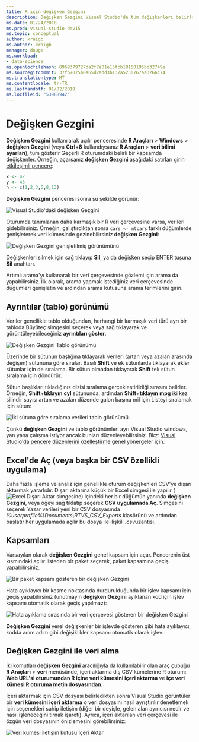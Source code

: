 ```yaml
---
title: R için değişken Gezgini
description: Değişken Gezgini Visual Studio'da tüm değişkenleri belirli bir kapsamda geçerli R oturumda gösterir.
ms.date: 01/24/2018
ms.prod: visual-studio-dev15
ms.topic: conceptual
author: kraigb
ms.author: kraigb
manager: douge
ms.workload:
- data-science
ms.openlocfilehash: 8969379727da2f7e01e15fcb10150195bc32749e
ms.sourcegitcommit: 37fb7075b0a65d2add3b137a5230767aa3266c74
ms.translationtype: MT
ms.contentlocale: tr-TR
ms.lasthandoff: 01/02/2019
ms.locfileid: "53988942"
---
```

# <a name="variable-explorer"></a>Değişken Gezgini

**Değişken Gezgini** kullanılarak açılır penceresinde **R Araçları** > **Windows** > **değişken Gezgini** (veya **Ctrl**+**8** kullandıysanız **R Araçları** > **veri bilimi ayarları**), tüm gösterir Geçerli R oturumdaki belirli bir kapsamda değişkenler. Örneğin, açarsanız **değişken Gezgini** aşağıdaki satırları girin [etkileşimli pencere](interactive-repl-for-r-in-visual-studio.md):

```R
x <- 42
y <- 43
n <- c(1,2,3,5,8,13)
```

**Değişken Gezgini** penceresi sonra şu şekilde görünür:

![Visual Studio'daki değişken Gezgini](media/variable-explorer-window.png)

Oturumda tanımlanan daha karmaşık bir R veri çerçevesine varsa, verileri gidebilirsiniz. Örneğin, çalıştırdıktan sonra `cars <- mtcars` farklı düğümlerde genişleterek veri kümesinde gezinebilirsiniz **değişken Gezgini**:

![Değişken Gezgini genişletilmiş görünümünü](media/variable-explorer-expanded-results.png)

Değişkenleri silmek için sağ tıklayıp **Sil**, ya da değişken seçip ENTER tuşuna **Sil** anahtarı.

Artımlı arama'yı kullanarak bir veri çerçevesinde gözlemi için arama da yapabilirsiniz. İlk olarak, arama yapmak istediğiniz veri çerçevesinde düğümleri genişletin ve ardından arama kutusuna arama terimlerini girin.

## <a name="details-table-view"></a>Ayrıntılar (tablo) görünümü

Veriler genellikle tablo olduğundan, herhangi bir karmaşık veri türü ayrı bir tabloda Büyüteç simgesini seçerek veya sağ tıklayarak ve görüntüleyebileceğiniz **ayrıntıları göster**.

![Değişken Gezgini Tablo görünümü](media/variable-explorer-table-view.png)

Üzerinde bir sütunun başlığına tıklayarak verileri (artan veya azalan arasında değişen) sütununa göre sıralar. Basılı **Shift** ve ek sütunlarda tıklayarak ekler sütunlar için de sıralama. Bir sütun olmadan tıklayarak **Shift** tek sütun sıralama için döndürür.

Sütun başlıkları tıkladığınız dizisi sıralama gerçekleştirildiği sırasını belirler. Örneğin, **Shift**+**tıklayın** **cyl** sütununda, ardından **Shift**+**tıklayın** **mpg** iki kez silindir sayısı artan ve azalan düzende galon başına mil için Listeyi sıralamak için sütun:

![İki sütuna göre sıralama verileri tablo görünümü.](media/variable-explorer-table-view-sorting.png)

Çünkü **değişken Gezgini** ve tablo görünümleri ayrı Visual Studio windows, yan yana çalışma istiyor ancak bunları düzenleyebilirsiniz. Bkz: [Visual Studio'da pencere düzenlerini özelleştirme](../ide/customizing-window-layouts-in-visual-studio.md) genel yönergeler için.

## <a name="open-in-excel-or-other-csv-capable-application"></a>Excel'de Aç (veya başka bir CSV özellikli uygulama)

Daha fazla işleme ve analiz için genellikle oturum değişkenleri CSV'ye dışarı aktarmak yararlıdır. Dışarı aktarma küçük bir Excel simgesi ile yapılır (![Excel Dışarı Aktar simgesine](media/variable-explorer-excel-icon.png)) içindeki her bir düğümün yanında **değişken Gezgini**, veya öğeyi sağ tıklatıp seçerek **CSV uygulamada Aç**. Simgesini seçerek Yazar verileri yeni bir CSV dosyasında *%userprofile%\Documents\RTVS_CSV_Exports* klasörünü ve ardından başlatır her uygulamada açılır bu dosya ile ilişkili *.csv*uzantısı.

## <a name="scopes"></a>Kapsamları

Varsayılan olarak **değişken Gezgini** genel kapsam için açar. Pencerenin üst kısmındaki açılır listeden bir paket seçerek, paket kapsamına geçiş yapabilirsiniz.

![Bir paket kapsam gösteren bir değişken Gezgini](media/variable-explorer-package-scopes.png)

Hata ayıklayıcı bir kesme noktasında durdurulduğunda bir işlev kapsamı için geçiş yapabilirsiniz (unutmayın **değişken Gezgini** ayıklanan kod için işlev kapsamı otomatik olarak geçiş yapılmaz):

![Hata ayıklama sırasında bir veri çerçevesi gösteren bir değişken Gezgini](media/variable-explorer-as-locals-window.png)

**Değişken Gezgini** yerel değişkenler bir işlevde gösteren gibi hata ayıklayıcı, kodda adım adım gibi değişiklikler kapsamı otomatik olarak işlev.

## <a name="import-data-into-variable-explorer"></a>Değişken Gezgini ile veri alma

İki komutları **değişken Gezgini** aracılığıyla da kullanılabilir olan araç çubuğu **R Araçları** > **veri** menüsünde, içeri aktarma dış CSV kümelerine R oturum:  **Web URL'si oturumundan R içine veri kümesini içeri aktarma** ve **içe veri kümesi R oturuma metin dosyasından**.

İçeri aktarmak için CSV dosyası belirledikten sonra Visual Studio görüntüler bir **veri kümesini içeri aktarma** o veri dosyasını nasıl ayrıştırılır denetlemek için seçenekleri sahip iletişim (diğer bir deyişle, gelen alan ayırıcısı nedir ve nasıl işleneceğini tırnak işareti). Ayrıca, içeri aktarılan veri çerçevesi ile özgün veri dosyasının önizlemesini görebilirsiniz:

![Veri kümesi iletişim kutusu İçeri Aktar](media/variable-explorer-import-dataset-dialog.png)
